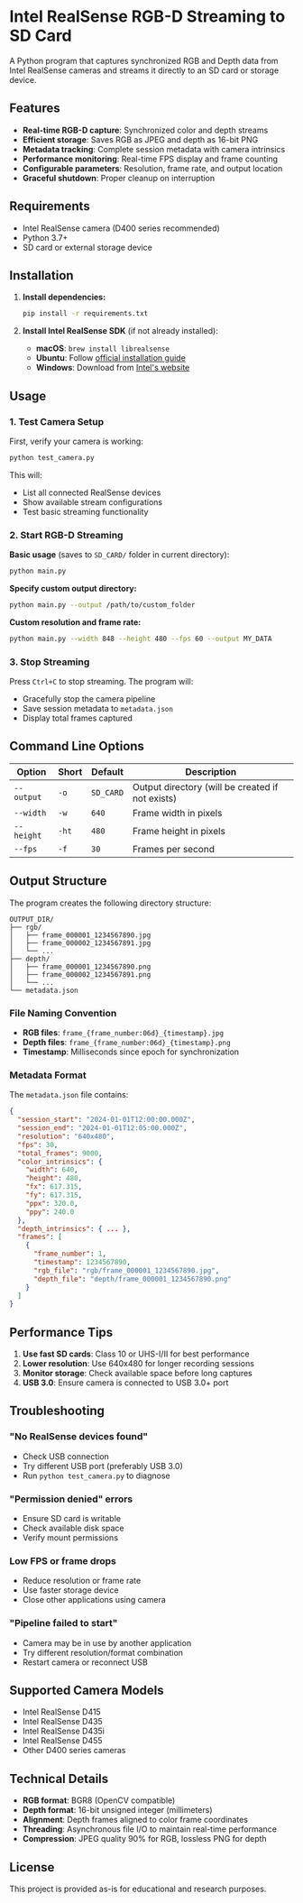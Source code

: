 # Intel RealSense RGB-D Streaming to SD Card

A Python program that captures synchronized RGB and Depth data from Intel RealSense cameras and streams it directly to an SD card or storage device.

## Features

- **Real-time RGB-D capture**: Synchronized color and depth streams
- **Efficient storage**: Saves RGB as JPEG and depth as 16-bit PNG
- **Metadata tracking**: Complete session metadata with camera intrinsics
- **Performance monitoring**: Real-time FPS display and frame counting
- **Configurable parameters**: Resolution, frame rate, and output location
- **Graceful shutdown**: Proper cleanup on interruption

## Requirements

- Intel RealSense camera (D400 series recommended)
- Python 3.7+
- SD card or external storage device

## Installation

1. **Install dependencies:**
   ```bash
   pip install -r requirements.txt
   ```

2. **Install Intel RealSense SDK** (if not already installed):
   - **macOS**: `brew install librealsense`
   - **Ubuntu**: Follow [official installation guide](https://github.com/IntelRealSense/librealsense/blob/master/doc/distribution_linux.md)
   - **Windows**: Download from [Intel's website](https://www.intelrealsense.com/sdk-2/)

## Usage

### 1. Test Camera Setup

First, verify your camera is working:

```bash
python test_camera.py
```

This will:
- List all connected RealSense devices
- Show available stream configurations
- Test basic streaming functionality

### 2. Start RGB-D Streaming

**Basic usage** (saves to `SD_CARD/` folder in current directory):
```bash
python main.py
```

**Specify custom output directory:**
```bash
python main.py --output /path/to/custom_folder
```

**Custom resolution and frame rate:**
```bash
python main.py --width 848 --height 480 --fps 60 --output MY_DATA
```

### 3. Stop Streaming

Press `Ctrl+C` to stop streaming. The program will:
- Gracefully stop the camera pipeline
- Save session metadata to `metadata.json`
- Display total frames captured

## Command Line Options

| Option | Short | Default | Description |
|--------|-------|---------|-------------|
| `--output` | `-o` | `SD_CARD` | Output directory (will be created if not exists) |
| `--width` | `-w` | `640` | Frame width in pixels |
| `--height` | `-ht` | `480` | Frame height in pixels |
| `--fps` | `-f` | `30` | Frames per second |

## Output Structure

The program creates the following directory structure:

```
OUTPUT_DIR/
├── rgb/
│   ├── frame_000001_1234567890.jpg
│   ├── frame_000002_1234567891.jpg
│   └── ...
├── depth/
│   ├── frame_000001_1234567890.png
│   ├── frame_000002_1234567891.png
│   └── ...
└── metadata.json
```

### File Naming Convention

- **RGB files**: `frame_{frame_number:06d}_{timestamp}.jpg`
- **Depth files**: `frame_{frame_number:06d}_{timestamp}.png`
- **Timestamp**: Milliseconds since epoch for synchronization

### Metadata Format

The `metadata.json` file contains:

```json
{
  "session_start": "2024-01-01T12:00:00.000Z",
  "session_end": "2024-01-01T12:05:00.000Z",
  "resolution": "640x480",
  "fps": 30,
  "total_frames": 9000,
  "color_intrinsics": {
    "width": 640,
    "height": 480,
    "fx": 617.315,
    "fy": 617.315,
    "ppx": 320.0,
    "ppy": 240.0
  },
  "depth_intrinsics": { ... },
  "frames": [
    {
      "frame_number": 1,
      "timestamp": 1234567890,
      "rgb_file": "rgb/frame_000001_1234567890.jpg",
      "depth_file": "depth/frame_000001_1234567890.png"
    }
  ]
}
```

## Performance Tips

1. **Use fast SD cards**: Class 10 or UHS-I/II for best performance
2. **Lower resolution**: Use 640x480 for longer recording sessions
3. **Monitor storage**: Check available space before long captures
4. **USB 3.0**: Ensure camera is connected to USB 3.0+ port

## Troubleshooting

### "No RealSense devices found"
- Check USB connection
- Try different USB port (preferably USB 3.0)
- Run `python test_camera.py` to diagnose

### "Permission denied" errors
- Ensure SD card is writable
- Check available disk space
- Verify mount permissions

### Low FPS or frame drops
- Reduce resolution or frame rate
- Use faster storage device
- Close other applications using camera

### "Pipeline failed to start"
- Camera may be in use by another application
- Try different resolution/format combination
- Restart camera or reconnect USB

## Supported Camera Models

- Intel RealSense D415
- Intel RealSense D435
- Intel RealSense D435i
- Intel RealSense D455
- Other D400 series cameras

## Technical Details

- **RGB format**: BGR8 (OpenCV compatible)
- **Depth format**: 16-bit unsigned integer (millimeters)
- **Alignment**: Depth frames aligned to color frame coordinates
- **Threading**: Asynchronous file I/O to maintain real-time performance
- **Compression**: JPEG quality 90% for RGB, lossless PNG for depth

## License

This project is provided as-is for educational and research purposes. 